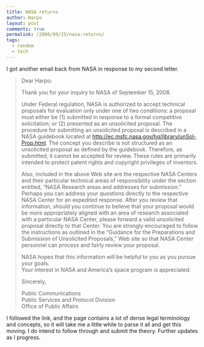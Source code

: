 ```yaml
---
title: NASA returns
author: Harpo
layout: post
comments: true
permalink: /2008/09/25/nasa-returns/
tags:
  - random
  - tech
---
```

I got another email back from NASA in response to my second letter.

> Dear Harpo:
> 
> Thank you for your inquiry to NASA of September 15, 2008.
> 
> Under Federal regulation, NASA is authorized to accept technical proposals for evaluation only under one of two conditions: a proposal must either be (1) submitted in response to a formal competitive solicitation; or (2) presented as an unsolicited proposal. The procedure for submitting an unsolicited proposal is described in a NASA guidebook located at http://ec.msfc.nasa.gov/hq/library/unSol-Prop.html. The concept you describe is not structured as an unsolicited proposal as defined by the guidebook. Therefore, as submitted, it cannot be accepted for review. These rules are primarily intended to protect patent rights and copyright privileges of inventors.
> 
> Also, included in the above Web site are the respective NASA Centers and their particular technical areas of responsibility under the section entitled, “NASA Research areas and addresses for submission.” Perhaps you can address your questions directly to the respective NASA Center for an expedited response. After you review that information, should you continue to believe that your proposal would be more appropriately aligned with an area of research associated with a particular NASA Center, please forward a valid unsolicited proposal directly to that Center. You are strongly encouraged to follow the instructions as outlined in the “Guidance for the Preparations and Submission of Unsolicited Proposals,” Web site so that NASA Center personnel can process and fairly review your proposal.
> 
> NASA hopes that this information will be helpful to you as you pursue your goals.  
> Your interest in NASA and America’s space program is appreciated.
> 
> Sincerely,
> 
> Public Communications  
> Public Services and Protocol Division  
> Office of Public Affairs

I followed the link, and the page contains a lot of dense legal terminology and concepts, so it will take me a little while to parse it all and get this moving. I do intend to follow through and submit the theory. Further updates as I progress.